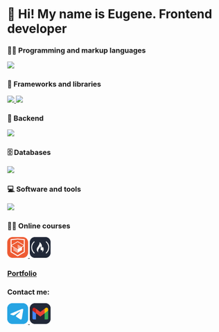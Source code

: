 # 👋 Hi! My name is Eugene. Frontend developer

<h3>👨‍💻 Programming and markup languages</h3>
<a href="https://skillicons.dev">
    <img src="https://skillicons.dev/icons?i=js,html,css" />
</a>
<h3>🧰 Frameworks and libraries</h3>
<a href="https://skillicons.dev">
    <img src="https://skillicons.dev/icons?i=react,redux,ts,vite,astro,next,gulp" />
    
</a>
<a>
    <img src="https://skillicons.dev/icons?i=tailwind,materialui,bootstrap" />
</a>
<h3>🦑 Backend</h3>
<a href="https://skillicons.dev">
    <img src="https://skillicons.dev/icons?i=nodejs,express" />
</a>
<h3>🗄️ Databases</h3>
<a href="https://skillicons.dev">
    <img src="https://skillicons.dev/icons?i=postgres,sqlite,mysql" />
</a>
<h3>💻 Software and tools</h3>
<a href="https://skillicons.dev">
    <img src="https://skillicons.dev/icons?i=git,figma,replit,postman" />
</a>


<h3>👨‍🎓 Online courses</h3>
<a href="https://htmlacademy.ru/profile/eugenepokalyuk">
    <img src="https://github.com/eugenepokalyuk/eugenepokalyuk/blob/main/html-academy-logo.png?raw=true" width="48" height="48" />
</a>
<a href="https://www.freecodecamp.org/eugene.pokalyuk">
    <img src="https://github.com/eugenepokalyuk/eugenepokalyuk/blob/main/free-code-camp-logo.png?raw=true" width="48" height="48" />
</a>

### [Portfolio](https://eugenepokalyuk.github.io/react-about/)

<h3>Contact me:</h3>
<section>
  <a href="https://t.me/PaperCranejs" target="_blank">
    <img src="https://github.com/eugenepokalyuk/eugenepokalyuk/blob/main/telegram-logo.png?raw=true" alt="telegram icon" width="48" height="48">
  </a>
  
  <a href="eugene.pokalyuk@gmail.com" target="_blank">
    <img src="https://github.com/eugenepokalyuk/eugenepokalyuk/blob/main/mail-logo.png?raw=true" alt="gmail icon" width="48" height="48">
  </a>
</section>
